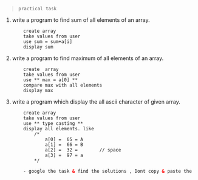 
> ` practical task `

1.	write a program to find sum of all elements of an array.

	```
		create array
		take values from user
		use sum = sum+a[i]
		display sum
	```
2.	write a program to find maximum of all elements of an array.
	```
		create	array
		take values from user
		use ** max = a[0] **
		compare max with all elements
		display max 
	```
3. write a program which display the all ascii character of given array.
	```
		create array
		take values from user
		use ** type casting ** 
		display all elements. like 
			/*
				a[0] =  65 = A
				a[1] =  66 = B
				a[2] =  32 =        // space
				a[3] =  97 = a
			*/
	
	```

	```html
		- google the task & find the solutions , Dont copy & paste the code see the logic behind the code.
	```
